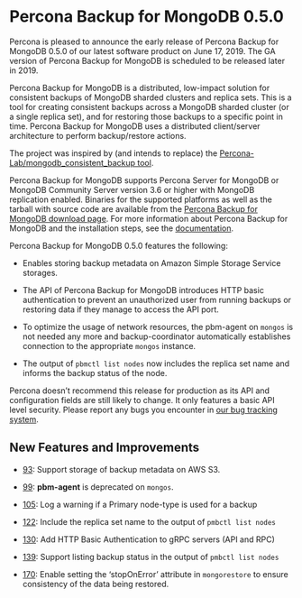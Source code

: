 # Percona Backup for MongoDB 0.5.0

Percona is pleased to announce the early release of Percona Backup for MongoDB 0.5.0 of our
latest software product on June 17, 2019. The GA version of Percona Backup for MongoDB is scheduled to
be released later in 2019.

Percona Backup for MongoDB is a distributed, low-impact solution for consistent backups of MongoDB
sharded clusters and replica sets. This is a tool for creating consistent
backups across a MongoDB sharded cluster (or a single replica set), and for
restoring those backups to a specific point in time. Percona Backup for MongoDB
uses a distributed client/server architecture to perform backup/restore
actions.

The project was inspired by (and intends to replace) the
[Percona-Lab/mongodb_consistent_backup tool](https://github.com/Percona-Lab/mongodb_consistent_backup).

Percona Backup for MongoDB supports Percona Server for MongoDB or MongoDB Community Server version 3.6 or higher with
MongoDB replication enabled. Binaries for the supported platforms as well as
the tarball with source code are available from the [Percona Backup for MongoDB
download page](https://www.percona.com/downloads/percona-backup-mongodb/LATEST/). For more
information about Percona Backup for MongoDB and the installation steps, see the [documentation](https://www.percona.com/doc/percona-backup-mongodb).

Percona Backup for MongoDB 0.5.0 features the following:

* Enables storing backup metadata on Amazon Simple Storage Service storages.

* The API of Percona Backup for MongoDB introduces HTTP basic authentication to prevent an
unauthorized user from running backups or restoring data if they manage to
access the API port.

* To optimize the usage of network resources, the pbm-agent on `mongos` is not
needed any more and backup-coordinator automatically establishes connection
to the appropriate `mongos` instance.

* The output of `pbmctl list nodes` now includes the replica set name and
informs the backup status of the node.

Percona doesn’t recommend this release for production as its API
and configuration fields are still likely to change. It only features
a basic API level security. Please report any bugs you encounter in
[our bug tracking system](https://jira.percona.com).

## New Features and Improvements


* [93](https://jira.percona.com/browse/93): Support storage of backup metadata on AWS S3.


* [99](https://jira.percona.com/browse/99): **pbm-agent** is deprecated on `mongos`.


* [105](https://jira.percona.com/browse/105): Log a warning if a Primary node-type is used for a backup


* [122](https://jira.percona.com/browse/122): Include the replica set name to the output of `pmbctl list
nodes`


* [130](https://jira.percona.com/browse/130): Add HTTP Basic Authentication to gRPC servers (API and RPC)


* [139](https://jira.percona.com/browse/139): Support listing backup status in the output of `pmbctl list
nodes`


* [170](https://jira.percona.com/browse/170): Enable setting the ‘stopOnError’ attribute in `mongorestore`
to ensure consistency of the data being restored.
